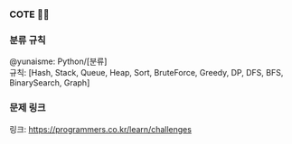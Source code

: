 ### COTE 👩‍💻

### 분류 규칙
@yunaisme: Python/[분류]  
규칙: [Hash, Stack, Queue, Heap, Sort, BruteForce, Greedy, DP, DFS, BFS, BinarySearch, Graph]  

### 문제 링크
링크: https://programmers.co.kr/learn/challenges  